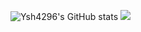 ![Ysh4296's GitHub stats](https://github-readme-stats.vercel.app/api?username=ysh4296&show_icons=true&theme=tokyonight)
<a href="s">
  <img src="https://github-readme-stats.vercel.app/api/top-langs/?username=ysh4296&exclude_repo=dkssud8150.github.io&layout=compact&theme=tokyonight" />
</a>
